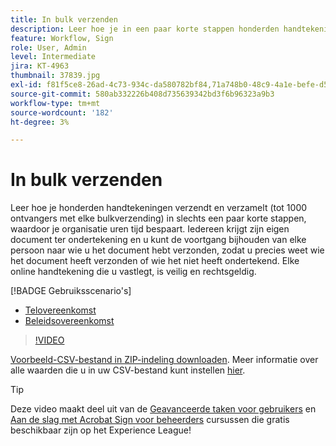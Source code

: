 ```yaml
---
title: In bulk verzenden
description: Leer hoe je in een paar korte stappen honderden handtekeningen tegelijk verzamelt voor elk document
feature: Workflow, Sign
role: User, Admin
level: Intermediate
jira: KT-4963
thumbnail: 37839.jpg
exl-id: f81f5ce8-26ad-4c73-934c-da580782bf84,71a748b0-48c9-4a1e-befe-d5f311d6c05e
source-git-commit: 580ab332226b408d735639342bd3f6b96323a9b3
workflow-type: tm+mt
source-wordcount: '182'
ht-degree: 3%

---
```


# In bulk verzenden

Leer hoe je honderden handtekeningen verzendt en verzamelt (tot 1000 ontvangers met elke bulkverzending) in slechts een paar korte stappen, waardoor je organisatie uren tijd bespaart. Iedereen krijgt zijn eigen document ter ondertekening en u kunt de voortgang bijhouden van elke persoon naar wie u het document hebt verzonden, zodat u precies weet wie het document heeft verzonden of wie het niet heeft ondertekend. Elke online handtekening die u vastlegt, is veilig en rechtsgeldig.

[!BADGE Gebruiksscenario&#39;s]

* [Telovereenkomst](https://experienceleague.adobe.com/docs/document-cloud-learn/sign-learning-hub/expand/recipes/gov/usecasegovtelework.html?lang=en)
* [Beleidsovereenkomst](https://experienceleague.adobe.com/docs/document-cloud-learn/sign-learning-hub/expand/recipes/com/usecasecompolicy.html?lang=en)

>[!VIDEO](https://video.tv.adobe.com/v/33655?quality=12&learn=on&hidetitle=true)

[Voorbeeld-CSV-bestand in ZIP-indeling downloaden](../assets/sendInBulkSample.zip). Meer informatie over alle waarden die u in uw CSV-bestand kunt instellen [hier](https://helpx.adobe.com/sign/adv-user/send-in-bulk/send-with-csv.html).

>[!TIP]
>
Deze video maakt deel uit van de [Geavanceerde taken voor gebruikers](https://experienceleague.adobe.com/?recommended=Sign-U-1-2020.3) en [Aan de slag met Acrobat Sign voor beheerders](https://experienceleague.adobe.com/?recommended=Sign-A-1-2020.2) cursussen die gratis beschikbaar zijn op het Experience League!
